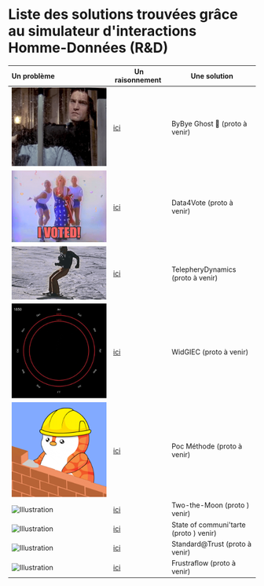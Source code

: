 # Liste des solutions trouvées grâce au simulateur d'interactions Homme-Données (R&D)



| Un problème | Un raisonnement&nbsp; | Une solution |
|:------------|----------------------|-------------|
|     ![Illustration](https://github.com/datactivist/hdi_solution/raw/main/images/alone.gif)        |     [ici](https://datactivist.coop/hdi_solution/ByBye%20Ghost%20%F0%9F%91%BB.html)                  |     ByBye Ghost 👻 (proto à venir)         |
|       ![Illustration](https://github.com/datactivist/hdi_solution/raw/main/images/vote.gif)      |       [ici](https://datactivist.coop/hdi_solution/Vote4Data🗳%EF%B8%8F.html)                |           Data4Vote (proto à venir)   |
|        ![Illustration](https://github.com/datactivist/hdi_solution/raw/main/images/telepheric.gif)     |          [ici](https://datactivist.coop/hdi_solution/TelepheryDynamics.html)             |          TelepheryDynamics (proto à venir)    |
|      ![Illustration](https://github.com/datactivist/hdi_solution/raw/main/images/giec_data.gif)       |         [ici](https://giec-data-to-people-gem.vercel.app/)              |       WidGIEC (proto à venir)       |
|      ![Illustration](https://github.com/datactivist/hdi_solution/raw/main/images/poc.gif)       |        [ici](https://datactivist.coop/hdi_solution/poc_method.html)               |         Poc Méthode (proto à venir)     |  
| ![Illustration](https://media.giphy.com/media/RHInHY2dInc6uMI2ET/giphy.gif)  | [ici](https://datactivist.coop/hdi_solution/two-moon.html)  |  Two-the-Moon (proto ) venir) |
| ![Illustration](https://media.giphy.com/media/EBId5v0YNRyPGHytLK/giphy.gif) | [ici](https://datactivist.coop/hdi_solution/state_of_communitarte.html) | State of communi'tarte (proto ) venir) |
| ![Illustration](https://media.giphy.com/media/l36kU80xPf0ojG0Erg/giphy.gif) | [ici](https://datactivist.coop/hdi_solution/standard_trust.html) | Standard@Trust (proto à venir) |
| ![Illustration](https://media.giphy.com/media/gp3aS4doWX6OYSuOI8/giphy.gif) | [ici](https://datactivist.coop/hdi_solution/frustraflow.html) | Frustraflow (proto à venir) |






